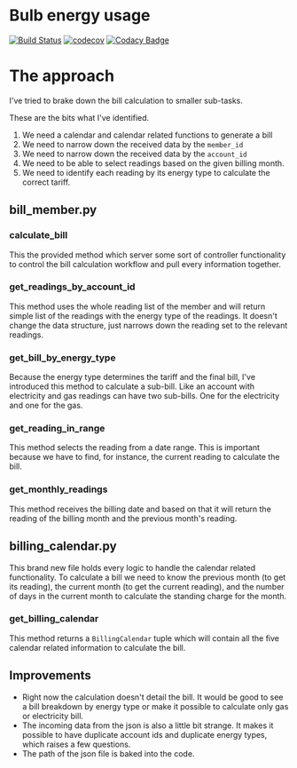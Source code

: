 # Bulb energy usage

[![Build Status](https://travis-ci.org/dev-11/bulb-energy-usage.svg?branch=master)](https://travis-ci.org/dev-11/bulb-energy-usage)
[![codecov](https://codecov.io/gh/dev-11/bulb-energy-usage/branch/master/graph/badge.svg)](https://codecov.io/gh/dev-11/bulb-energy-usage)
[![Codacy Badge](https://api.codacy.com/project/badge/Grade/6f88c1e279884955b167a9a94b6530b4)](https://www.codacy.com/manual/dev-11/bulb-energy-usage?utm_source=github.com&amp;utm_medium=referral&amp;utm_content=dev-11/bulb-energy-usage&amp;utm_campaign=Badge_Grade)


# The approach
I've tried to brake down the bill calculation to smaller sub-tasks.

These are the bits what I've identified.

1.  We need a calendar and calendar related functions to generate a bill
2.  We need to narrow down the received data by the `member_id`
3.  We need to narrow down the received data by the `account_id`
4.  We need to be able to select readings based on the given billing month.
5.  We need to identify each reading by its energy type to calculate the correct tariff.


## bill_member.py

### calculate_bill

This the provided method which server some sort of controller functionality to control the bill calculation workflow and pull every information together. 

### get_readings_by_account_id

This method uses the whole reading list of the member and will return simple list of the readings with the energy type of the readings. It doesn't change the data structure, just narrows down the reading set to the relevant readings. 

### get_bill_by_energy_type

Because the energy type determines the tariff and the final bill, I've introduced this method to calculate a sub-bill. Like an account with electricity and gas readings can have two sub-bills. One for the electricity and one for the gas.

### get_reading_in_range

This method selects the reading from a date range. This is important because we have to find, for instance, the current reading to calculate the bill.

### get_monthly_readings

This method receives the billing date and based on that it will return the reading of the billing month and the previous month's reading.

## billing_calendar.py

This brand new file holds every logic to handle the calendar related functionality. To calculate a bill we need to know the previous month (to get its reading), the current month (to get the current reading), and the number of days in the current month to calculate the standing charge for the month. 

### get_billing_calendar

This method returns a `BillingCalendar` tuple which will contain all the five calendar related information to calculate the bill. 

## Improvements

-  Right now the calculation doesn't detail the bill. It would be good to see a bill breakdown by energy type or make it possible to calculate only gas or electricity bill.
-  The incoming data from the json is also a little bit strange. It makes it possible to have duplicate account ids and duplicate energy types, which raises a few questions.
-  The path of the json file is baked into the code. 
 

